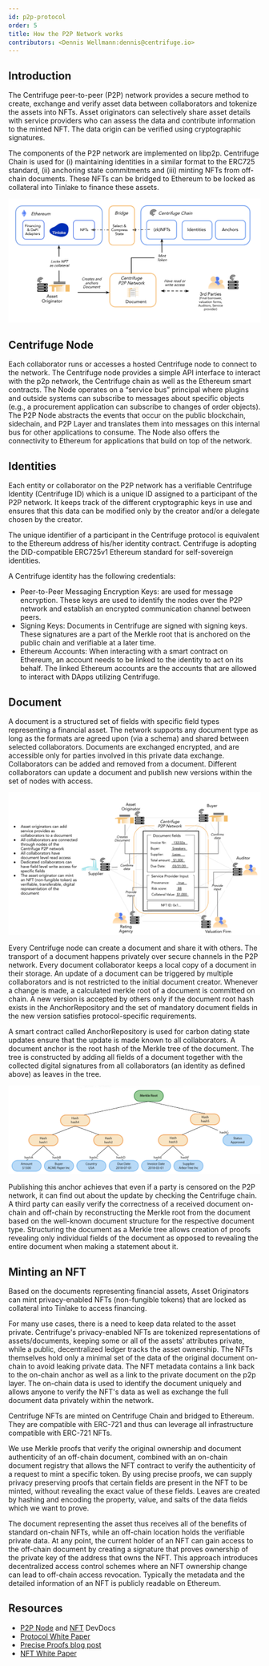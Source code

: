 ```yaml
---
id: p2p-protocol
order: 5
title: How the P2P Network works
contributors: <Dennis Wellmann:dennis@centrifuge.io>
---
```


## Introduction

The Centrifuge peer-to-peer (P2P) network provides a secure method to create, exchange and verify asset data between collaborators and tokenize the assets into NFTs. Asset originators can selectively share asset details with service providers who can assess the data and contribute information to the minted NFT. The data origin can be verified using cryptographic signatures.

The components of the P2P network are implemented on libp2p. Centrifuge Chain is used for (i) maintaining identities in a similar format to the ERC725 standard, (ii) anchoring state commitments and (iii) minting NFTs from off-chain documents. These NFTs can be bridged to Ethereum to be locked as collateral into Tinlake to finance these assets.

![](./images/p2p_network_overview.png)

## Centrifuge Node

Each collaborator runs or accesses a hosted Centrifuge node to connect to the network. The Centrifuge node provides a simple API interface to interact with the p2p network, the Centrifuge chain as well as the Ethereum smart contracts. The Node operates on a “service bus” principal where plugins and outside systems can subscribe to messages about specific objects (e.g., a procurement application can subscribe to changes of order objects). The P2P Node abstracts the events that occur on the public blockchain, sidechain, and P2P Layer and translates them into messages on this internal bus for other applications to consume. The Node also offers the connectivity to Ethereum for applications that build on top of the network.

## Identities

Each entity or collaborator on the P2P network has a verifiable Centrifuge Identity (Centrifuge ID) which is a unique ID assigned to a participant of the P2P network. It keeps track of the different cryptographic keys in use and ensures that this data can be modified only by the creator and/or a delegate chosen by the creator.

The unique identifier of a participant in the Centrifuge protocol is equivalent to the Ethereum address of his/her identity contract. Centrifuge is adopting the DID-compatible ERC725v1 Ethereum standard for self-sovereign identities.

A Centrifuge identity has the following credentials:

- Peer-to-Peer Messaging Encryption Keys: are used for message encryption. These keys are used to identify the nodes over the P2P network and establish an encrypted communication channel between peers.
- Signing Keys: Documents in Centrifuge are signed with signing keys. These signatures are a part of the Merkle root that is anchored on the public chain and verifiable at a later time.
- Ethereum Accounts: When interacting with a smart contract on Ethereum, an account needs to be linked to the identity to act on its behalf. The linked Ethereum accounts are the accounts that are allowed to interact with DApps utilizing Centrifuge.

## Document

A document is a structured set of fields with specific field types representing a financial asset. The network supports any document type as long as the formats are agreed upon (via a schema) and shared between selected collaborators. Documents are exchanged encrypted, and are accessible only for parties involved in this private data exchange. Collaborators can be added and removed from a document. Different collaborators can update a document and publish new versions within the set of nodes with access.

![](./images/p2p_network.png)

Every Centrifuge node can create a document and share it with others. The transport of a document happens privately over secure channels in the P2P network. Every document collaborator keeps a local copy of a document in their storage. An update of a document can be triggered by multiple collaborators and is not restricted to the initial document creator. Whenever a change is made, a calculated merkle root of a document is committed on chain. A new version is accepted by others only if the document root hash exists in the AnchorRepository and the set of mandatory document fields in the new version satisfies protocol-specific requirements.

A smart contract called AnchorRepository is used for carbon dating state updates ensure that the update is made known to all collaborators. A document anchor is the root hash of the Merkle tree of the document. The tree is constructed by adding all fields of a document together with the collected digital signatures from all collaborators (an identity as defined above) as leaves in the tree.

![](./images/merkle_tree.png)

Publishing this anchor achieves that even if a party is censored on the P2P network, it can find out about the update by checking the Centrifuge chain. A third party can easily verify the correctness of a received document on-chain and off-chain by reconstructing the Merkle root from the document based on the well-known document structure for the respective document type. Structuring the document as a Merkle tree allows creation of proofs revealing only individual fields of the document as opposed to revealing the entire document when making a statement about it.

## Minting an NFT

Based on the documents representing financial assets, Asset Originators can mint privacy-enabled NFTs (non-fungible tokens) that are locked as collateral into Tinlake to access financing.

For many use cases, there is a need to keep data related to the asset private. Centrifuge's privacy-enabled NFTs are tokenized representations of assets/documents, keeping some or all of the assets' attributes private, while a public, decentralized ledger tracks the asset ownership. The NFTs themselves hold only a minimal set of the data of the original document on-chain to avoid leaking private data. The NFT metadata contains a link back to the on-chain anchor as well as a link to the private document on the p2p layer. The on-chain data is used to identify the document uniquely and allows anyone to verify the NFT's data as well as exchange the full document data privately within the network.

Centrifuge NFTs are minted on Centrifuge Chain and bridged to Ethereum. They are compatible with ERC-721 and thus can leverage all infrastructure compatible with ERC-721 NFTs.

We use Merkle proofs that verify the original ownership and document authenticity of an off-chain document, combined with an on-chain document registry that allows the NFT contract to verify the authenticity of a request to mint a specific token. By using precise proofs, we can supply privacy preserving proofs that certain fields are present in the NFT to be minted, without revealing the exact value of these fields. Leaves are created by hashing and encoding the property, value, and salts of the data fields which we want to prove.

The document representing the asset thus receives all of the benefits of standard on-chain NFTs, while an off-chain location holds the verifiable private data. At any point, the current holder of an NFT can gain access to the off-chain document by creating a signature that proves ownership of the private key of the address that owns the NFT. This approach introduces decentralized access control schemes where an NFT ownership change can lead to off-chain access revocation. Typically the metadata and the detailed information of an NFT is publicly readable on Ethereum.

## Resources

- [P2P Node](https://developer.centrifuge.io/cent-node/) and [NFT](https://developer.centrifuge.io/nfts/overview/introduction/) DevDocs
- [Protocol White Paper](https://staticw.centrifuge.io/assets/centrifuge_os_protocol_paper.pdf)
- [Precise Proofs blog post](https://medium.com/centrifuge/introducing-precise-proofs-create-validate-field-level-merkle-proofs-a31af9220df0)
- [NFT White Paper](https://github.com/centrifuge/paper-privacy-enabled-nfts/releases/download/v1.01/paper-privacy-enabled-nfts.pdf)
